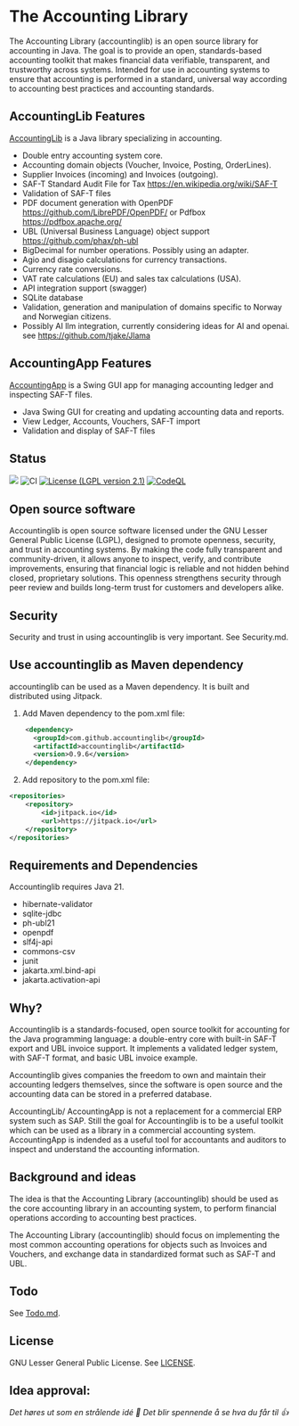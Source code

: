 # The Accounting Library

The Accounting Library (accountinglib) is an open source library for accounting in Java.
The goal is to provide an open, standards-based accounting toolkit that makes financial data verifiable,
transparent, and trustworthy across systems.
Intended for use in accounting systems to ensure that accounting is performed in 
a standard, universal way according to accounting best practices and accounting standards.  


## AccountingLib Features
[AccountingLib](accountinglib) is a Java library specializing in accounting.  
* Double entry accounting system core.
* Accounting domain objects (Voucher, Invoice, Posting, OrderLines).
* Supplier Invoices (incoming) and Invoices (outgoing).
* SAF-T Standard Audit File for Tax https://en.wikipedia.org/wiki/SAF-T
* Validation of SAF-T files
* PDF document generation with OpenPDF  https://github.com/LibrePDF/OpenPDF/ or Pdfbox https://pdfbox.apache.org/
* UBL (Universal Business Language) object support https://github.com/phax/ph-ubl
* BigDecimal for number operations. Possibly using an adapter.
* Agio and disagio calculations for currency transactions.
* Currency rate conversions.
* VAT rate calculations (EU) and sales tax calculations (USA).
* API integration support (swagger)
* SQLite database
* Validation, generation and manipulation of domains specific to Norway and Norwegian citizens.
* Possibly AI llm integration, currently considering ideas for AI and openai. see https://github.com/tjake/Jlama

## AccountingApp Features
[AccountingApp](accountingapp/README.md) is a Swing GUI app for managing accounting ledger and inspecting SAF-T files.  
* Java Swing GUI for creating and updating accounting data and reports.
* View Ledger, Accounts, Vouchers, SAF-T import
* Validation and display of SAF-T files

## Status
[![](https://jitpack.io/v/accountinglib/accountinglib.svg)](https://jitpack.io/#accountinglib/accountinglib)
![CI](https://github.com/accountinglib/accountinglib/actions/workflows/maven.yml/badge.svg)
[![License (LGPL version 2.1)](https://img.shields.io/badge/license-GNU%20LGPL%20version%202.1-blue.svg?style=flat-square)](http://opensource.org/licenses/LGPL-2.1)
[![CodeQL](https://github.com/accountinglib/accountinglib/actions/workflows/codeql.yml/badge.svg)](https://github.com/accountinglib/accountinglib/actions/workflows/codeql.yml)

## Open source software 
Accountinglib is open source software licensed under the GNU Lesser General Public License (LGPL), designed to promote openness, security, and trust in accounting systems. By making the code fully transparent and community-driven, it allows anyone to inspect, verify, and contribute improvements, ensuring that financial logic is reliable and not hidden behind closed, proprietary solutions. This openness strengthens security through peer review and builds long-term trust for customers and developers alike.

## Security 
Security and trust in using accountinglib is very important. See Security.md.

## Use accountinglib as Maven dependency

accountinglib can be used as a Maven dependency. It is built and distributed using Jitpack.   

1. Add Maven dependency to the pom.xml file:  
```xml
    <dependency>
      <groupId>com.github.accountinglib</groupId>
      <artifactId>accountinglib</artifactId>
      <version>0.9.6</version>
    </dependency>
```

2. Add repository to the pom.xml file:  
```xml
<repositories>
    <repository>
        <id>jitpack.io</id>
        <url>https://jitpack.io</url>
    </repository>
</repositories>
```

## Requirements and Dependencies
Accountinglib requires Java 21.

* hibernate-validator
* sqlite-jdbc
* ph-ubl21
* openpdf
* slf4j-api
* commons-csv
* junit
* jakarta.xml.bind-api
* jakarta.activation-api

## Why?

Accountinglib is a standards-focused, open source toolkit for accounting for the Java programming language: a double-entry core with built-in SAF-T export and UBL invoice support. 
It implements a validated ledger system, with SAF-T format, and basic UBL invoice example.

Accountinglib gives companies the freedom to own and maintain their accounting ledgers themselves, since the software is open source and the accounting data can be stored in a preferred database.

AccountingLib/ AccountingApp is not a replacement for a commercial ERP system such as SAP. Still the goal for Accountinglib is to be a useful toolkit which can be used as a library in a commercial accounting system. AccountingApp is indended as a useful tool for accountants and auditors to inspect and understand the accounting information.

## Background and ideas

The idea is that the Accounting Library (accountinglib) should be used as the core accounting library in an accounting system,
to perform financial operations according to accounting best practices. 

The Accounting Library (accountinglib) should focus on implementing the most common accounting operations for objects
such as Invoices and Vouchers, and exchange data in standardized format such as SAF-T and UBL.

## Todo
See [Todo.md](TODO.md).


## License 
GNU Lesser General Public License. See [LICENSE](LICENSE).

## Idea approval:
*Det høres ut som en strålende idé :star2:  Det blir spennende å se hva du får til :thumbsup:*

